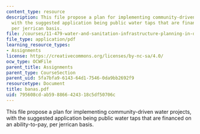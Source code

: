 ```yaml
---
content_type: resource
description: This file propose a plan for implementing community-driven water projects,
  with the suggested application being public water taps that are financed on an ability-to-pay,
  per jerrican basis.
file: /courses/11-479-water-and-sanitation-infrastructure-planning-in-developing-countries-spring-2005/795608cdab598866424318c5df50706c_banas.pdf
file_type: application/pdf
learning_resource_types:
- Assignments
license: https://creativecommons.org/licenses/by-nc-sa/4.0/
ocw_type: OCWFile
parent_title: Assignments
parent_type: CourseSection
parent_uid: 5fa7bfa9-6143-64d1-7546-0da9bb2692f9
resourcetype: Document
title: banas.pdf
uid: 795608cd-ab59-8866-4243-18c5df50706c
---
```

This file propose a plan for implementing community-driven water projects, with the suggested application being public water taps that are financed on an ability-to-pay, per jerrican basis.